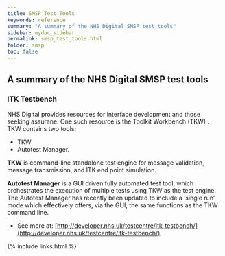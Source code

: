 ```yaml
---
title: SMSP Test Tools
keywords: reference
summary: "A summary of the NHS Digital SMSP test tools"
sidebar: mydoc_sidebar
permalink: smsp_test_tools.html
folder: smsp
toc: false
---
```


## A summary of the NHS Digital SMSP test tools

### ITK Testbench
NHS Digital provides resources for interface development and those seeking assurane. One such resource is the Toolkit Workbench (TKW)
.
TKW contains two tools;
- TKW
- Autotest Manager.

**TKW** is command-line standalone test engine for message validation, message transmission, and ITK end point simulation.

**Autotest Manager** is a GUI driven fully automated test tool, which orchestrates the execution of multiple tests using TKW as the test engine. The Autotest Manager has recently been updated to include a ‘single run’ mode which effectively offers, via the GUI, the same functions as the TKW command line.

- See more at: [http://developer.nhs.uk/testcentre/itk-testbench/](http://developer.nhs.uk/testcentre/itk-testbench/)

{% include links.html %}
